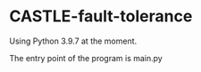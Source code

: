 # CASTLE-fault-tolerance

Using Python 3.9.7 at the moment.

The entry point of the program is main.py
